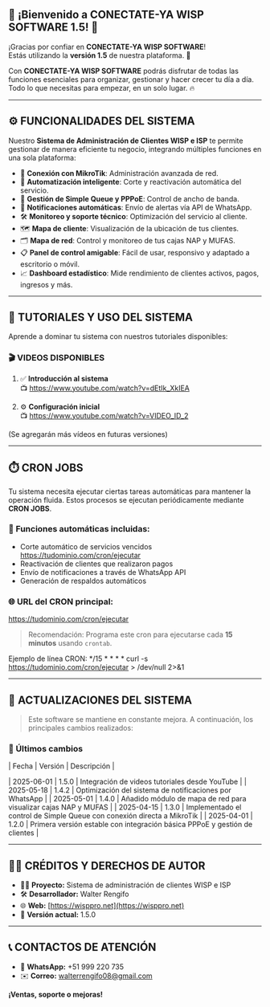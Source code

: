 ## 🎉 ¡Bienvenido a **CONECTATE-YA WISP SOFTWARE 1.5**! 🚀

¡Gracias por confiar en **CONECTATE-YA WISP SOFTWARE**!  
Estás utilizando la **versión 1.5** de nuestra plataforma. 🎯

Con **CONECTATE-YA WISP SOFTWARE** podrás disfrutar de todas las funciones esenciales para organizar, gestionar y hacer crecer tu día a día.  
Todo lo que necesitas para empezar, en un solo lugar. 🔥

---

## ⚙️ FUNCIONALIDADES DEL SISTEMA

Nuestro **Sistema de Administración de Clientes WISP e ISP** te permite gestionar de manera eficiente tu negocio, integrando múltiples funciones en una sola plataforma:

- 📡 **Conexión con MikroTik**: Administración avanzada de red.
- 🔄 **Automatización inteligente**: Corte y reactivación automática del servicio.
- 📶 **Gestión de Simple Queue y PPPoE**: Control de ancho de banda.
- 📲 **Notificaciones automáticas**: Envío de alertas vía API de WhatsApp.
- 🛠️ **Monitoreo y soporte técnico**: Optimización del servicio al cliente.
- 🗺️ **Mapa de cliente**: Visualización de la ubicación de tus clientes.
- 🗂️ **Mapa de red**: Control y monitoreo de tus cajas NAP y MUFAS.
- 📋 **Panel de control amigable**: Fácil de usar, responsivo y adaptado a escritorio o móvil.
- 📈 **Dashboard estadístico**: Mide rendimiento de clientes activos, pagos, ingresos y más.

---

## 🧪 TUTORIALES Y USO DEL SISTEMA

Aprende a dominar tu sistema con nuestros tutoriales disponibles:

### 🎬 VIDEOS DISPONIBLES

1. ✅ **Introducción al sistema**  
   📺 https://www.youtube.com/watch?v=dEtIk_XkIEA

2. ⚙️ **Configuración inicial**  
   📺 https://www.youtube.com/watch?v=VIDEO_ID_2

(Se agregarán más vídeos en futuras versiones)

---

## ⏱️ CRON JOBS

Tu sistema necesita ejecutar ciertas tareas automáticas para mantener la operación fluida. Estos procesos se ejecutan periódicamente mediante **CRON JOBS**.

### 🔁 Funciones automáticas incluidas:

- Corte automático de servicios vencidos
  https://tudominio.com/cron/ejecutar
- Reactivación de clientes que realizaron pagos
- Envío de notificaciones a través de WhatsApp API
- Generación de respaldos automáticos

### 🌐 URL del CRON principal:

https://tudominio.com/cron/ejecutar

> Recomendación: Programa este cron para ejecutarse cada **15 minutos** usando `crontab`.

Ejemplo de línea CRON:
*/15 * * * * curl -s https://tudominio.com/cron/ejecutar > /dev/null 2>&1


---

## 📅 ACTUALIZACIONES DEL SISTEMA

> Este software se mantiene en constante mejora. A continuación, los principales cambios realizados:

### 📌 Últimos cambios

| Fecha       | Versión | Descripción                                                                 |

| 2025-06-01  | 1.5.0   | Integración de videos tutoriales desde YouTube                             |
| 2025-05-18  | 1.4.2   | Optimización del sistema de notificaciones por WhatsApp                    |
| 2025-05-01  | 1.4.0   | Añadido módulo de mapa de red para visualizar cajas NAP y MUFAS            |
| 2025-04-15  | 1.3.0   | Implementado el control de Simple Queue con conexión directa a MikroTik    |
| 2025-04-01  | 1.2.0   | Primera versión estable con integración básica PPPoE y gestión de clientes |

---

## 🧑‍💻 CRÉDITOS Y DERECHOS DE AUTOR

- 👨‍💻 **Proyecto:** Sistema de administración de clientes WISP e ISP  
- 🛠️ **Desarrollador:** Walter Rengifo  
- 🌐 **Web:** [https://wisppro.net](https://wisppro.net)  
- 🔢 **Versión actual:** 1.5.0

---

## 📞 CONTACTOS DE ATENCIÓN

- 📱 **WhatsApp:** +51 999 220 735  
- ✉️ **Correo:** walterrengifo08@gmail.com  

**¡Ventas, soporte o mejoras!**


